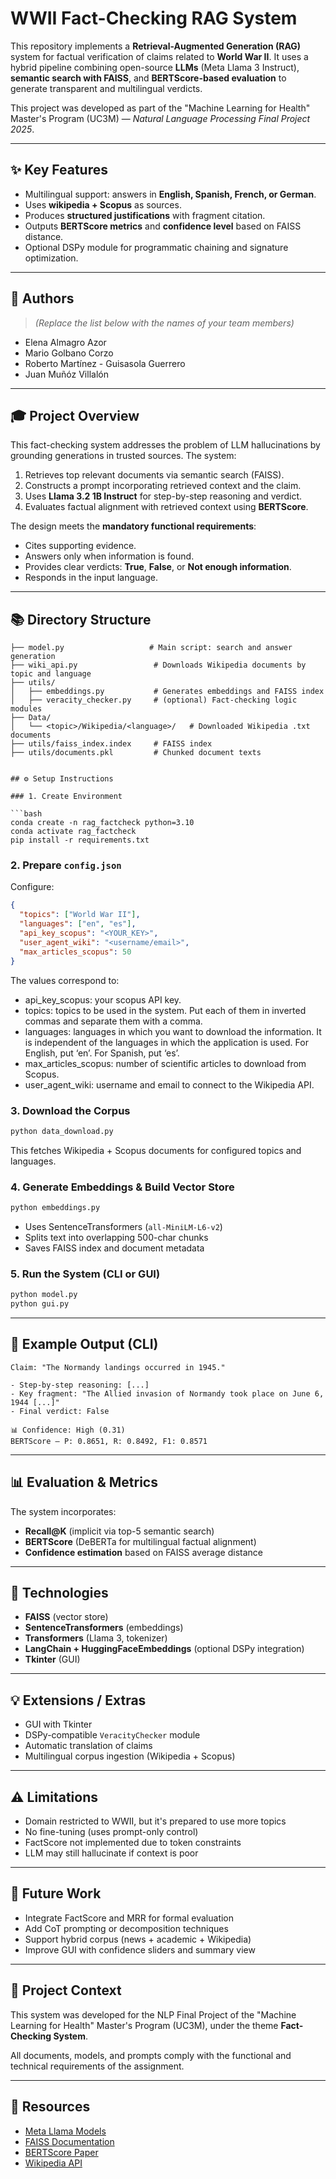 # WWII Fact-Checking RAG System
This repository implements a **Retrieval-Augmented Generation (RAG)** system for factual verification of claims related to **World War II**. It uses a hybrid pipeline combining open-source **LLMs** (Meta Llama 3 Instruct), **semantic search with FAISS**, and **BERTScore-based evaluation** to generate transparent and multilingual verdicts.

This project was developed as part of the "Machine Learning for Health" Master's Program (UC3M) — *Natural Language Processing Final Project 2025*.

---

## ✨ Key Features

* Multilingual support: answers in **English, Spanish, French, or German**.
* Uses **wikipedia + Scopus** as sources.
* Produces **structured justifications** with fragment citation.
* Outputs **BERTScore metrics** and **confidence level** based on FAISS distance.
* Optional DSPy module for programmatic chaining and signature optimization.

---

## 🤹 Authors

> *(Replace the list below with the names of your team members)*

* Elena Almagro Azor
* Mario Golbano Corzo
* Roberto Martínez - Guisasola Guerrero
* Juan Muñóz Villalón

---

## 🎓 Project Overview

This fact-checking system addresses the problem of LLM hallucinations by grounding generations in trusted sources. The system:

1. Retrieves top relevant documents via semantic search (FAISS).
2. Constructs a prompt incorporating retrieved context and the claim.
3. Uses **Llama 3.2 1B Instruct** for step-by-step reasoning and verdict.
4. Evaluates factual alignment with retrieved context using **BERTScore**.

The design meets the **mandatory functional requirements**:

* Cites supporting evidence.
* Answers only when information is found.
* Provides clear verdicts: **True**, **False**, or **Not enough information**.
* Responds in the input language.

---

## 📚 Directory Structure

```
├── model.py                   # Main script: search and answer generation
├── wiki_api.py                 # Downloads Wikipedia documents by topic and language
├── utils/
│   ├── embeddings.py           # Generates embeddings and FAISS index
│   ├── veracity_checker.py     # (optional) Fact-checking logic modules
├── Data/
│   └── <topic>/Wikipedia/<language>/   # Downloaded Wikipedia .txt documents
├── utils/faiss_index.index     # FAISS index
├── utils/documents.pkl         # Chunked document texts


## ⚙️ Setup Instructions

### 1. Create Environment

```bash
conda create -n rag_factcheck python=3.10
conda activate rag_factcheck
pip install -r requirements.txt
```

### 2. Prepare `config.json`

Configure:

```json
{
  "topics": ["World War II"],
  "languages": ["en", "es"],
  "api_key_scopus": "<YOUR_KEY>",
  "user_agent_wiki": "<username/email>",
  "max_articles_scopus": 50
}
```

The values correspond to:
* api_key_scopus: your scopus API key.
* topics: topics to be used in the system. Put each of them in inverted commas and separate them with a comma.
* languages: languages in which you want to download the information. It is independent of the languages in which the application is used. For English, put ‘en’. For Spanish, put ‘es’.
* max_articles_scopus: number of scientific articles to download from Scopus.
* user_agent_wiki: username and email to connect to the Wikipedia API.

### 3. Download the Corpus

```bash
python data_download.py
```

This fetches Wikipedia + Scopus documents for configured topics and languages.

### 4. Generate Embeddings & Build Vector Store

```bash
python embeddings.py
```

* Uses SentenceTransformers (`all-MiniLM-L6-v2`)
* Splits text into overlapping 500-char chunks
* Saves FAISS index and document metadata

### 5. Run the System (CLI or GUI)

```bash
python model.py 
python gui.py 
```

---

## 🔮 Example Output (CLI)

```
Claim: "The Normandy landings occurred in 1945."

- Step-by-step reasoning: [...]
- Key fragment: "The Allied invasion of Normandy took place on June 6, 1944 [...]"
- Final verdict: False

📊 Confidence: High (0.31)
BERTScore – P: 0.8651, R: 0.8492, F1: 0.8571
```

---

## 📊 Evaluation & Metrics

The system incorporates:

* **Recall\@K** (implicit via top-5 semantic search)
* **BERTScore** (DeBERTa for multilingual factual alignment)
* **Confidence estimation** based on FAISS average distance

---

## 📄 Technologies

* **FAISS** (vector store)
* **SentenceTransformers** (embeddings)
* **Transformers** (Llama 3, tokenizer)
* **LangChain + HuggingFaceEmbeddings** (optional DSPy integration)
* **Tkinter** (GUI)

---

## 💡 Extensions / Extras

* GUI with Tkinter
* DSPy-compatible `VeracityChecker` module
* Automatic translation of claims
* Multilingual corpus ingestion (Wikipedia + Scopus)

---

## ⚠️ Limitations

* Domain restricted to WWII, but it's prepared to use more topics
* No fine-tuning (uses prompt-only control)
* FactScore not implemented due to token constraints
* LLM may still hallucinate if context is poor

---

## 🚜 Future Work

* Integrate FactScore and MRR for formal evaluation
* Add CoT prompting or decomposition techniques
* Support hybrid corpus (news + academic + Wikipedia)
* Improve GUI with confidence sliders and summary view

---

## 📅 Project Context

This system was developed for the NLP Final Project of the "Machine Learning for Health" Master's Program (UC3M), under the theme **Fact-Checking System**.

All documents, models, and prompts comply with the functional and technical requirements of the assignment.

---

## 🔗 Resources

* [Meta Llama Models](https://huggingface.co/meta-llama)
* [FAISS Documentation](https://github.com/facebookresearch/faiss)
* [BERTScore Paper](https://arxiv.org/abs/1904.09675)
* [Wikipedia API](https://pypi.org/project/Wikipedia-API/)